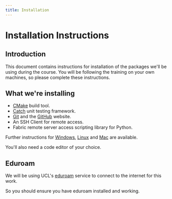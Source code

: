 ```yaml
---
title: Installation
---
```


Installation Instructions
=========================

Introduction
------------

This document contains instructions for installation of the packages we'll be using during the
course. You will be following the training on your own machines, so please complete these instructions.

What we're installing
---------------------

* [CMake](http://www.cmake.org) build tool.
* [Catch](https://github.com/philsquared/Catch) unit testing framework.
* [Git](https://git-scm.com/) and the [GitHub](https://github.com/) website.
* An SSH Client for remote access.
* Fabric remote server access scripting library for Python.

Further instructions for [Windows](windows.md), [Linux](linux.md) and [Mac](mac.md) are available.

You'll also need a code editor of your choice.

Eduroam
-------

We will be using UCL's [eduroam](http://www.ucl.ac.uk/isd/staff/wireless/eduroam) service to connect
to the internet for this work.

So you should ensure you have eduroam installed and working.

